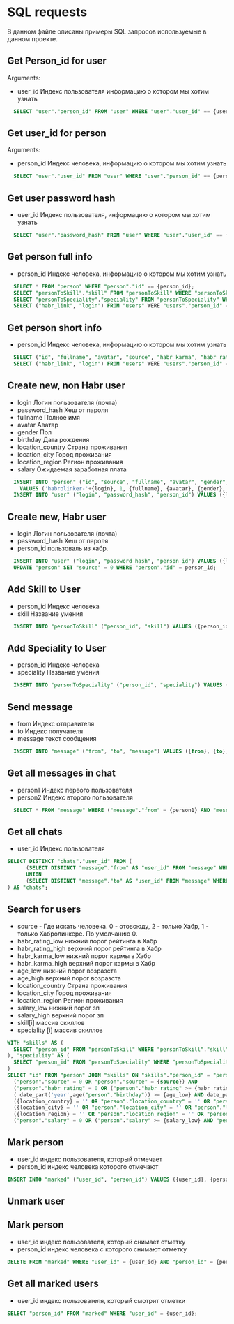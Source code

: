 # SQL requests
В данном файле описаны примеры SQL запросов используемые в данном проекте.

## Get Person_id for user
Arguments:
  - user_id Индекс пользователя информацию о котором мы хотим узнать
```sql
  SELECT "user"."person_id" FROM "user" WHERE "user"."user_id" == {user_id};
```
## Get user_id for person
Arguments:
  - person_id Индекс человека, информацию о котором мы хотим узнать
```sql
  SELECT "user"."user_id" FROM "user" WHERE "user"."person_id" == {person_id};
```
## Get user password hash
  - user_id Индекс пользователя, информацию о котором мы хотим узнать
```sql
  SELECT "user"."password_hash" FROM "user" WHERE "user"."user_id" == {user_id};
```
## Get person full info
  - person_id Индекс человека, информацию о котором мы хотим узнать
```sql
  SELECT * FROM "person" WHERE "person"."id" == {person_id};
  SELECT "personToSkill"."skill" FROM "personToSkill" WHERE "personToSkill"."person_id" == {person_id};
  SELECT "personToSpeciality"."speciality" FROM "personToSpeciality" WHERE "personToSpeciality"."person_id" == {person_id};
  SELECT ("habr_link", "login") FROM "users" WERE "users"."person_id" == {person_id}; 
```
## Get person short info
  - person_id Индекс человека, информацию о котором мы хотим узнать
```sql
  SELECT ("id", "fullname", "avatar", "source", "habr_karma", "habr_rating") FROM "person" WHERE "person"."id" == {person_id};
  SELECT ("habr_link", "login") FROM "users" WERE "users"."person_id" == {person_id}; 
```
## Create new, non Habr user
  - login Логин пользователя (почта)
  - password_hash Хеш от пароля
  - fullname Полное имя
  - avatar Аватар
  - gender Пол
  - birthday Дата рождения
  - location_country Страна проживания
  - location_city Город проживания
  - location_region Регион проживания
  - salary Ожидаемая заработная плата
```sql
  INSERT INTO "person" ("id", "source", "fullname", "avatar", "gender", "birthday", "location_country", "location_city", "location_region", "salary", "habr_karma", "habr_rating")
    VALUES ('habrolinker-'+{login}, 1, {fullname}, {avatar}, {gender}, {birthday}, {location_country}, {location_city}, {location_region}, {salary}, 0, 0);
  INSERT INTO "user" ("login", "password_hash", "person_id") VALUES ({login}, {password_hash}, 'habrolinker-'+{login});
```
## Create new, Habr user
  - login Логин пользователя (почта)
  - password_hash Хеш от пароля
  - person_id пользоваль из хабр.
```sql
  INSERT INTO "user" ("login", "password_hash", "person_id") VALUES ({login}, {password_hash}, {person_id});
  UPDATE "person" SET "source" = 0 WHERE "person"."id" = person_id;
```
## Add Skill to User
  - person_id Индекс человека
  - skill Название умения
```sql
  INSERT INTO "personToSkill" ("person_id", "skill") VALUES ({person_id}, {skill});
```
## Add Speciality to User
  - person_id Индекс человека
  - speciality Название умения
```sql
  INSERT INTO "personToSpeciality" ("person_id", "speciality") VALUES ({person_id}, {speciality});
```
## Send message
  - from Индекс отправителя
  - to Индекс получателя
  - message текст сообщения
```sql
  INSERT INTO "message" ("from", "to", "message") VALUES ({from}, {to}, {message});
```
## Get all messages in chat
  - person1 Индекс первого пользователя
  - person2 Индекс второго пользователя
```sql
  SELECT * FROM "message" WHERE ("message"."from" = {person1} AND "message"."to" = {person2}) OR ("message"."from" = {person2} AND "message"."to" = {person1});
```
## Get all chats
  - user_id Индекс пользователя
```sql
SELECT DISTINCT "chats"."user_id" FROM (
      (SELECT DISTINCT "message"."from" AS "user_id" FROM "message" WHERE "message"."to" = {user_id})
      UNION 
      (SELECT DISTINCT "message"."to" AS "user_id" FROM "message" WHERE "message"."from" = {user_id})
) AS "chats";
```
## Search for users
  - source - Где искать человека. 0 - отовсюду, 2 - только Хабр, 1 - только Хабролинкере. По умолчанию 0.
  - habr_rating_low нижний порог рейтинга в Хабр
  - habr_rating_high верхний порог рейтинга в Хабр
  - habr_karma_low нижний порог кармы в Хабр
  - habr_karma_high верхний порог кармы в Хабр
  - age_low нижний порог возразста
  - age_high верхний порог возразста
  - location_country Страна проживания
  - location_city Город проживания
  - location_region Регион проживания
  - salary_low нижний порог зп
  - salary_high верхний порог зп
  - skill\[i\] массив скиллов
  - speciality \[i\] массив скиллов
```sql
WITH "skills" AS (
  SELECT "person_id" FROM "personToSkill" WHERE "personToSkill"."skill" = {skill[i]}
), "speciality" AS (
  SELECT "person_id" FROM "personToSpeciality" WHERE "personToSpeciality"."speciality" = {skill[i]}
)
SELECT "id" FROM "person" JOIN "skills" ON "skills"."person_id" = "person"."id" JOIN "speciality" ON "speciality"."person_id" = "person"."id" WHERE
  ("person"."source" = 0 OR "person"."source" = {source}) AND
  ("person"."habr_rating" = 0 OR ("person"."habr_rating" >= {habr_rating_low} AND "person"."habr_rating" <= {habr_rating_high})) AND
  ( date_part('year',age("person"."birthday")) >= {age_low} AND date_part('year',age("person"."birthday")) <= {age_high}) AND
  ({location_country} = '' OR "person"."location_country" = '' OR "person"."location_country" = {location_country}) AND
  ({location_city} = '' OR "person"."location_city" = '' OR "person"."location_city" = {location_city}) AND
  ({location_region} = '' OR "person"."location_region" = '' OR "person"."location_region" = {location_region}) AND
  ("person"."salary" = 0 OR ("person"."salary" >= {salary_low} AND "person"."salary" <= {salary_high})) GROUP BY "id";
```
## Mark person
  - user_id индекс пользователя, который отмечает
  - person_id индекс человека которого отмечают
```sql
INSERT INTO "marked" ("user_id", "person_id") VALUES ({user_id}, {person_id}) ON CONFLICT DO NOTHING;
```
## Unmark user

## Mark person
  - user_id индекс пользователя, который снимает отметку
  - person_id индекс человека с которого снимают отметку
```sql
DELETE FROM "marked" WHERE "user_id" = {user_id} AND "person_id" = {person_id};
```
## Get all marked users
  - user_id индекс пользователя, который смотрит отметки
```sql
SELECT "person_id" FROM "marked" WHERE "user_id" = {user_id};
```
